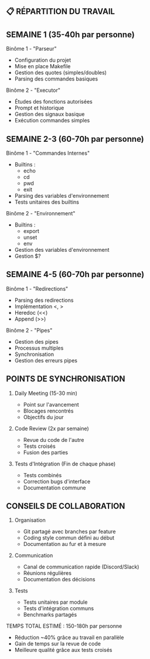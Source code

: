 📋 RÉPARTITION DU TRAVAIL
------------------------

SEMAINE 1 (35-40h par personne)
----------------
Binôme 1 - "Parseur"
- Configuration du projet
- Mise en place Makefile
- Gestion des quotes (simples/doubles)
- Parsing des commandes basiques

Binôme 2 - "Executor"
- Études des fonctions autorisées
- Prompt et historique
- Gestion des signaux basique
- Exécution commandes simples

SEMAINE 2-3 (60-70h par personne)
------------------
Binôme 1 - "Commandes Internes"
- Builtins :
  * echo
  * cd
  * pwd
  * exit
- Parsing des variables d'environnement
- Tests unitaires des builtins

Binôme 2 - "Environnement"
- Builtins :
  * export
  * unset
  * env
- Gestion des variables d'environnement
- Gestion $?

SEMAINE 4-5 (60-70h par personne)
------------------
Binôme 1 - "Redirections"
- Parsing des redirections
- Implémentation <, >
- Heredoc (<<)
- Append (>>)

Binôme 2 - "Pipes"
- Gestion des pipes
- Processus multiples
- Synchronisation
- Gestion des erreurs pipes

POINTS DE SYNCHRONISATION
------------------------
1. Daily Meeting (15-30 min)
   - Point sur l'avancement
   - Blocages rencontrés
   - Objectifs du jour

2. Code Review (2x par semaine)
   - Revue du code de l'autre
   - Tests croisés
   - Fusion des parties

3. Tests d'Intégration (Fin de chaque phase)
   - Tests combinés
   - Correction bugs d'interface
   - Documentation commune

CONSEILS DE COLLABORATION
------------------------
1. Organisation
   - Git partagé avec branches par feature
   - Coding style commun défini au début
   - Documentation au fur et à mesure

2. Communication
   - Canal de communication rapide (Discord/Slack)
   - Réunions régulières
   - Documentation des décisions

3. Tests
   - Tests unitaires par module
   - Tests d'intégration communs
   - Benchmarks partagés

TEMPS TOTAL ESTIMÉ : 150-180h par personne
- Réduction ~40% grâce au travail en parallèle
- Gain de temps sur la revue de code
- Meilleure qualité grâce aux tests croisés